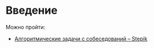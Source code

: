 # Введение

Можно пройти:
- [Алгоритмические задачи с собеседований – Stepik](https://stepik.org/course/126012/promo?utm_source=yahandbook&utm_medium=page&utm_campaign=first)